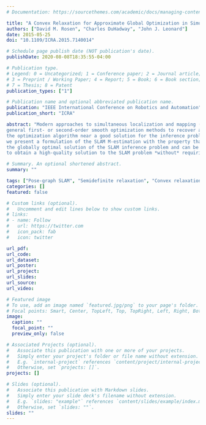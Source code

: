 ```yaml
---
# Documentation: https://sourcethemes.com/academic/docs/managing-content/

title: "A Convex Relaxation for Approximate Global Optimization in Simultaneous Localization and Mapping"
authors: ["David M. Rosen", "Charles DuHadway", "John J. Leonard"]
date: 2015-05-25
doi: "10.1109/ICRA.2015.7140014"

# Schedule page publish date (NOT publication's date).
publishDate: 2020-08-08T18:35:55-04:00

# Publication type.
# Legend: 0 = Uncategorized; 1 = Conference paper; 2 = Journal article;
# 3 = Preprint / Working Paper; 4 = Report; 5 = Book; 6 = Book section;
# 7 = Thesis; 8 = Patent
publication_types: ["1"]

# Publication name and optional abbreviated publication name.
publication: "IEEE International Conference on Robotics and Automation"
publication_short: "ICRA"

abstract: "Modern approaches to simultaneous localization and mapping (SLAM) formulate the inference problem as a high-dimensional but sparse nonconvex M-estimation, and then apply
general first- or second-order smooth optimization methods to recover a local minimizer of the objective function. The performance of any such approach depends crucially upon initializing
the optimization algorithm near a good solution for the inference problem, a condition that is often difficult or impossible to guarantee in practice. To address this limitation, in this paper
we present a formulation of the SLAM M-estimation with the property that, by expanding the feasible set of the estimation program, we obtain a *convex relaxation* whose solution approximates
the globally optimal solution of the SLAM inference problem and can be recovered using a smooth optimization method initialized at *any* feasible point. Our formulation thus provides a means
to obtain a high-quality solution to the SLAM problem *without* requiring high-quality initialization."

# Summary. An optional shortened abstract.
summary: ""

tags: ["Pose-graph SLAM", "Semidefinite relaxation", "Convex relaxation"]
categories: []
featured: false

# Custom links (optional).
#   Uncomment and edit lines below to show custom links.
# links:
# - name: Follow
#   url: https://twitter.com
#   icon_pack: fab
#   icon: twitter

url_pdf:
url_code:
url_dataset:
url_poster:
url_project:
url_slides:
url_source:
url_video:

# Featured image
# To use, add an image named `featured.jpg/png` to your page's folder. 
# Focal points: Smart, Center, TopLeft, Top, TopRight, Left, Right, BottomLeft, Bottom, BottomRight.
image:
  caption: ""
  focal_point: ""
  preview_only: false

# Associated Projects (optional).
#   Associate this publication with one or more of your projects.
#   Simply enter your project's folder or file name without extension.
#   E.g. `internal-project` references `content/project/internal-project/index.md`.
#   Otherwise, set `projects: []`.
projects: []

# Slides (optional).
#   Associate this publication with Markdown slides.
#   Simply enter your slide deck's filename without extension.
#   E.g. `slides: "example"` references `content/slides/example/index.md`.
#   Otherwise, set `slides: ""`.
slides: ""
---
```

